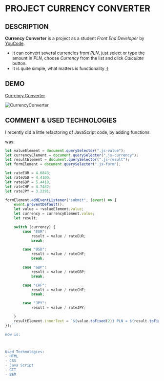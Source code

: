 # PROJECT CURRENCY CONVERTER

## DESCRIPTION
**Currency Converter** is a project as a student *Front End Developer* by [YouCode](https://youcode.pl/frontend-developer/).
- It can convert several currencies from *PLN*, just select or type the amount in *PLN*, choose *Currency* from the list and click *Calculate* button.
- It is quite simple, what matters is functionality ;)
## DEMO
[Currency Converter](https://sebastiannadialkowski.github.io/Currency-Converter/)

![CurrencyConverter](https://user-images.githubusercontent.com/121190741/212137824-aae6a2e2-3480-464a-a1f7-fae0562c4448.gif)




## COMMENT & USED TECHNOLOGIES

I recently did a little refactoring of JavaScript code, by adding functions 

was:
```javascript
let valueElement = document.querySelector(".js-value");
let currencyElement = document.querySelector(".js-currency");
let resultElement = document.querySelector(".js-result");
let formElement = document.querySelector(".js-form");

let rateEUR = 4.6843;
let rateUSD = 4.4100;
let rateGBP = 5.4418;
let rateCHF = 4.7482;
let rateJPY = 3.2291;

formElement.addEventListener("submit", (event) => {
    event.preventDefault();
    let value = +valueElement.value;
    let currency = currencyElement.value;
    let result;

    switch (currency) {
        case "EUR":
            result = value / rateEUR;
            break;

        case "USD":
            result = value / rateCHF;
            break;

        case "GBP":
            result = value / rateGBP;
            break;

        case "CHF":
            result = value / rateCHF;
            break;

        case "JPY":
            result = value / rateJPY;

    }
    resultElement.innerText = `${value.toFixed(2)} PLN = ${result.toFixed(2)} ${currency}`;
});```

now is:



Used Technologies:
- HTML
- CSS
- Java Script
- GIT
- BEM

